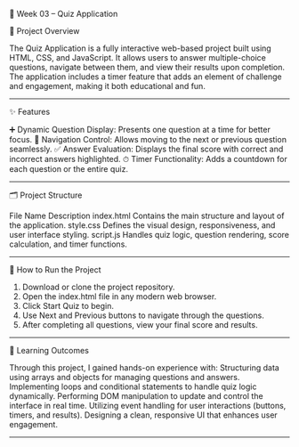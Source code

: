📘 Week 03 – Quiz Application

📄 Project Overview

The Quiz Application is a fully interactive web-based project built using HTML, CSS, and JavaScript.
It allows users to answer multiple-choice questions, navigate between them, and view their results upon completion.
The application includes a timer feature that adds an element of challenge and engagement, making it both educational and fun.

---
✨ Features

➕ Dynamic Question Display: Presents one question at a time for better focus.
🔁 Navigation Control: Allows moving to the next or previous question seamlessly.
✅ Answer Evaluation: Displays the final score with correct and incorrect answers highlighted.
⏱ Timer Functionality: Adds a countdown for each question or the entire quiz.

---
🗂 Project Structure

File Name	Description
index.html	Contains the main structure and layout of the application.
style.css	Defines the visual design, responsiveness, and user interface styling.
script.js	Handles quiz logic, question rendering, score calculation, and timer functions.

---
🚀 How to Run the Project

1. Download or clone the project repository.
2. Open the index.html file in any modern web browser.
3. Click Start Quiz to begin.
4. Use Next and Previous buttons to navigate through the questions.
5. After completing all questions, view your final score and results.
   
---
🎯 Learning Outcomes

Through this project, I gained hands-on experience with:
Structuring data using arrays and objects for managing questions and answers.
Implementing loops and conditional statements to handle quiz logic dynamically.
Performing DOM manipulation to update and control the interface in real time.
Utilizing event handling for user interactions (buttons, timers, and results).
Designing a clean, responsive UI that enhances user engagement.

---
